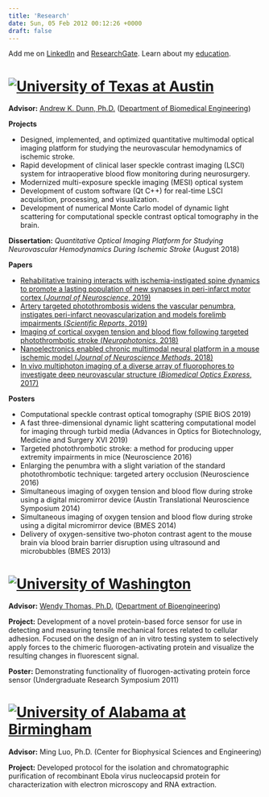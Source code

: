 ```yaml
---
title: 'Research'
date: Sun, 05 Feb 2012 00:12:26 +0000
draft: false
---
```


Add me on [LinkedIn](https://www.linkedin.com/in/csullender) and [ResearchGate](https://www.researchgate.net/profile/Colin_Sullender). Learn about my [education](/education).

# [![University of Texas at Austin](/images/ut_banner.png)](https://www.utexas.edu/ "Visit the University of Texas website")

**Advisor:** [Andrew K. Dunn, Ph.D.](https://foil.bme.utexas.edu/ "View lab website") ([Department of Biomedical Engineering](https://www.bme.utexas.edu/ "Visit the Department of Biomedical Engineering website"))

**Projects**

* Designed, implemented, and optimized quantitative multimodal optical imaging platform for studying the neurovascular hemodynamics of ischemic stroke.
* Rapid development of clinical laser speckle contrast imaging (LSCI) system for intraoperative blood flow monitoring during neurosurgery.
* Modernized multi-exposure speckle imaging (MESI) optical system
* Development of custom software (Qt C++) for real-time LSCI acquisition, processing, and visualization.
* Development of numerical Monte Carlo model of dynamic light scattering for computational speckle contrast optical tomography in the brain.

**Dissertation:** _Quantitative Optical Imaging Platform for Studying Neurovascular Hemodynamics During Ischemic Stroke_ (August 2018)

**Papers**

* [Rehabilitative training interacts with ischemia-instigated spine dynamics to promote a lasting population of new synapses in peri-infarct motor cortex (_Journal of Neuroscience_, 2019)](https://doi.org/10.1523/JNEUROSCI.1141-19.2019)
* [Artery targeted photothrombosis widens the vascular penumbra, instigates peri-infarct neovascularization and models forelimb impairments (_Scientific Reports_, 2019)](https://doi.org/10.1038/s41598-019-39092-7)
* [Imaging of cortical oxygen tension and blood flow following targeted photothrombotic stroke (_Neurophotonics_, 2018)](https://doi.org/10.1117/1.NPh.5.3.035003)
* [Nanoelectronics enabled chronic multimodal neural platform in a mouse ischemic model (_Journal of Neuroscience Methods_, 2018)](https://doi.org/10.1016/j.jneumeth.2017.12.001)
* [In vivo multiphoton imaging of a diverse array of fluorophores to investigate deep neurovascular structure (_Biomedical Optics Express_, 2017)](https://doi.org/10.1364/BOE.8.003470)

**Posters**

* Computational speckle contrast optical tomography (SPIE BiOS 2019)
* A fast three-dimensional dynamic light scattering computational model for imaging through turbid media (Advances in Optics for Biotechnology, Medicine and Surgery XVI 2019)
* Targeted photothrombotic stroke: a method for producing upper extremity impairments in mice (Neuroscience 2016)
* Enlarging the penumbra with a slight variation of the standard photothrombotic technique: targeted artery occlusion (Neuroscience 2016)
* Simultaneous imaging of oxygen tension and blood flow during stroke using a digital micromirror device (Austin Translational Neuroscience Symposium 2014)
* Simultaneous imaging of oxygen tension and blood flow during stroke using a digital micromirror device (BMES 2014)
* Delivery of oxygen-sensitive two-photon contrast agent to the mouse brain via blood brain barrier disruption using ultrasound and microbubbles (BMES 2013)


# [![University of Washington](/images/uw_banner.png)](https://www.washington.edu/ "Visit the University of Washington website")

**Advisor:** [Wendy Thomas, Ph.D.](http://faculty.washington.edu/wendyt/index.html "View lab website") ([Department of Bioengineering](https://bioe.uw.edu/ "Visit the Department of Bioengineering website"))

**Project:** Development of a novel protein-based force sensor for use in detecting and measuring tensile mechanical forces related to cellular adhesion. Focused on the design of an in vitro testing system to selectively apply forces to the chimeric fluorogen-activating protein and visualize the resulting changes in fluorescent signal.

**Poster:** Demonstrating functionality of fluorogen-activating protein force sensor (Undergraduate Research Symposium 2011)


# [![University of Alabama at Birmingham](/images/uab_banner.png)](https://www.uab.edu/ "Visit the University of Alabama at Birmingham website")

**Advisor:** Ming Luo, Ph.D. (Center for Biophysical Sciences and Engineering)

**Project:** Developed protocol for the isolation and chromatographic purification of recombinant Ebola virus nucleocapsid protein for characterization with electron microscopy and RNA extraction.